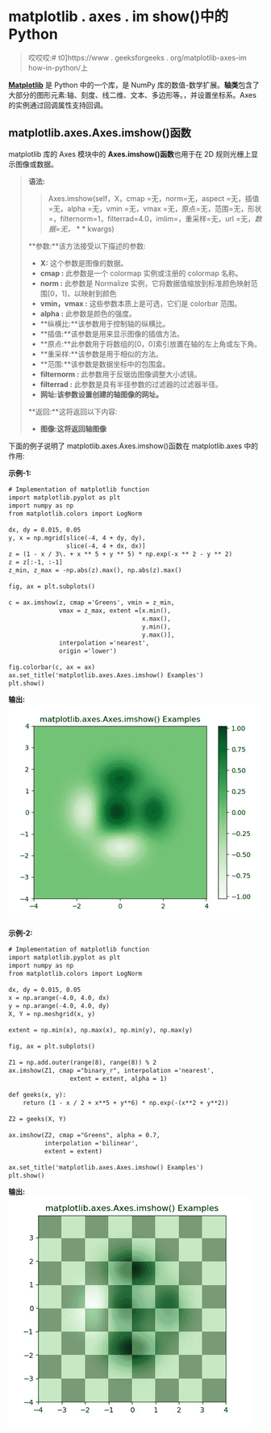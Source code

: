 # matplotlib . axes . im show()中的 Python

> 哎哎哎:# t0]https://www . geeksforgeeks . org/matplotlib-axes-im how-in-python/上

**[Matplotlib](https://www.geeksforgeeks.org/python-introduction-matplotlib/)** 是 Python 中的一个库，是 NumPy 库的数值-数学扩展。**轴类**包含了大部分的图形元素:轴、刻度、线二维、文本、多边形等。，并设置坐标系。Axes 的实例通过回调属性支持回调。

## matplotlib.axes.Axes.imshow()函数

matplotlib 库的 Axes 模块中的 **Axes.imshow()函数**也用于在 2D 规则光栅上显示图像或数据。

> **语法:**
> 
> > Axes.imshow(self，X，cmap =无，norm=无，aspect =无，插值=无，alpha =无，vmin =无，vmax =无，原点=无，范围=无，形状=，filternorm=1，filterrad=4.0，imlim=，重采样=无，url =无，*数据=无，* * * kwargs)
> 
> **参数:**该方法接受以下描述的参数:
> 
> *   **X:** 这个参数是图像的数据。
> *   **cmap :** 此参数是一个 colormap 实例或注册的 colormap 名称。
> *   **norm :** 此参数是 Normalize 实例，它将数据值缩放到标准颜色映射范围[0，1]，以映射到颜色
> *   **vmin，vmax :** 这些参数本质上是可选，它们是 colorbar 范围。
> *   **alpha :** 此参数是颜色的强度。
> *   **纵横比:**该参数用于控制轴的纵横比。
> *   **插值:**该参数是用来显示图像的插值方法。
> *   **原点:**此参数用于将数组的[0，0]索引放置在轴的左上角或左下角。
> *   **重采样:**该参数是用于相似的方法。
> *   **范围:**该参数是数据坐标中的包围盒。
> *   **filternorm :** 此参数用于反锯齿图像调整大小滤镜。
> *   **filterrad :** 此参数是具有半径参数的过滤器的过滤器半径。
> *   **网址:**该参数设置创建的**轴图像的网址。**
> 
> **返回:**这将返回以下内容:
> 
> *   **图像:**这将返回**轴图像**

下面的例子说明了 matplotlib.axes.Axes.imshow()函数在 matplotlib.axes 中的作用:

**示例-1:**

```
# Implementation of matplotlib function
import matplotlib.pyplot as plt
import numpy as np
from matplotlib.colors import LogNorm

dx, dy = 0.015, 0.05
y, x = np.mgrid[slice(-4, 4 + dy, dy),
                slice(-4, 4 + dx, dx)]
z = (1 - x / 3\. + x ** 5 + y ** 5) * np.exp(-x ** 2 - y ** 2)
z = z[:-1, :-1]
z_min, z_max = -np.abs(z).max(), np.abs(z).max()

fig, ax = plt.subplots()

c = ax.imshow(z, cmap ='Greens', vmin = z_min,
              vmax = z_max, extent =[x.min(),
                                     x.max(),
                                     y.min(),
                                     y.max()],
              interpolation ='nearest', 
              origin ='lower')

fig.colorbar(c, ax = ax)
ax.set_title('matplotlib.axes.Axes.imshow() Examples')
plt.show()
```

**输出:**
![](img/6f459c4b857e77310fc6ae2b4b68e523.png)

**示例-2:**

```
# Implementation of matplotlib function
import matplotlib.pyplot as plt
import numpy as np
from matplotlib.colors import LogNorm

dx, dy = 0.015, 0.05
x = np.arange(-4.0, 4.0, dx)
y = np.arange(-4.0, 4.0, dy)
X, Y = np.meshgrid(x, y)

extent = np.min(x), np.max(x), np.min(y), np.max(y)

fig, ax = plt.subplots()

Z1 = np.add.outer(range(8), range(8)) % 2
ax.imshow(Z1, cmap ="binary_r", interpolation ='nearest',
                 extent = extent, alpha = 1)

def geeks(x, y):
    return (1 - x / 2 + x**5 + y**6) * np.exp(-(x**2 + y**2))

Z2 = geeks(X, Y)

ax.imshow(Z2, cmap ="Greens", alpha = 0.7, 
          interpolation ='bilinear',
          extent = extent)

ax.set_title('matplotlib.axes.Axes.imshow() Examples')
plt.show()
```

**输出:**
![](img/4fe3f26116ef26d6d8eb679a4718a517.png)